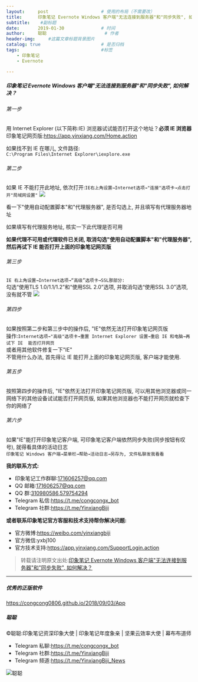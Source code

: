 ```yaml
---
layout:     post                    # 使用的布局（不需要改）
title:      印象笔记 Evernote Windows 客户端"无法连接到服务器"和"同步失败", 如何解决？             # 标题 
subtitle:    #副标题
date:       2019-01-30              # 时间
author:     聪聪                      # 作者
header-img:     #这篇文章标题背景图片
catalog: true                       # 是否归档
tags:                               #标签
    - 印象笔记
    - Evernote

---
```

##### 印象笔记 Evernote Windows 客户端"无法连接到服务器"和"同步失败", 如何解决？

###### 第一步
用 Internet Explorer (以下简称:IE) 浏览器试试能否打开这个地址？**必须 IE 浏览器**<br>
印象笔记网页版:<https://app.yinxiang.com/Home.action>

如果找不到 IE 在哪儿, 文件路径:`
C:\Program Files\Internet Explorer\iexplore.exe`

###### 第二步
如果 IE 不能打开此地址, 依次打开:`IE右上角设置→Internet选项→"连接"选项卡→点击打开"局域网设置"`
![](http://ww1.sinaimg.cn/large/9b84e6acgy1fznji1hs0bj20c90c0wyx.jpg)

看一下"使用自动配置脚本"和"代理服务器", 是否勾选上, 并且填写有代理服务器地址

如果填写有代理服务地址, 核实一下此代理是否可用

**如果代理不可用或代理软件已关闭, 取消勾选"使用自动配置脚本"和"代理服务器", 然后再试下 IE 能否打开上面的印象笔记网页版**

###### 第三步
`IE 右上角设置→Internet选项→“高级”选项卡→SSL那部分:`<br>
勾选“使用TLS 1.0/1.1/1.2”和“使用SSL 2.0”选项, 并取消勾选“使用SSL 3.0”选项, 没有就不管
![](http://ww1.sinaimg.cn/large/9b84e6acgy1fznjpkp4xwj20d70iz7wh.jpg)

###### 第四步
如果按照第二步和第三步中的操作后, "IE"依然无法打开印象笔记网页版<br>
操作:`Internet选项→"高级"选项卡→重置 Internet Explorer 设置→重启 IE 和电脑→再试下 IE  能否打开网页`<br>
或者用其他软件修复一下"IE"<br>
不管用什么办法, 首先得让 IE 能打开上面的印象笔记网页版, 客户端才能使用.

###### 第五步
按照第四步的操作后, "IE"依然无法打开印象笔记网页版, 可以用其他浏览器或同一网络下的其他设备试试能否打开网页版, 如果其他浏览器也不能打开网页就检查下你的网络了

###### 第六步
如果"IE"能打开印象笔记客户端, 可印象笔记客户端依然同步失败(同步按钮有叹号), 就得看具体的活动日志<br>
`印象笔记 Windows 客户端→菜单栏→帮助→活动日志→另存为, 文件私聊发我看看`

**我的联系方式:**
* 印象笔记工作群聊:<171606257@qq.com>
* QQ 邮箱:<171606257@qq.com>
* QQ 群:[310980586](https://jq.qq.com/?_wv=1027&k=549SGYY),[579754294](https://jq.qq.com/?_wv=1027&k=5JdOiol)
* Telegram 私信:<https://t.me/congcongx_bot>
* Telegram 社群:<https://t.me/YinxiangBiji>

**或者联系印象笔记官方客服和技术支持帮你解决问题:**
* 官方微博:<https://weibo.com/yinxiangbiji>
* 官方微信:yxbj100
* 官方技术支持:<https://app.yinxiang.com/SupportLogin.action>

> 转载请注明原文出处:[印象笔记 Evernote Windows 客户端"无法连接到服务器"和"同步失败", 如何解决？](https://congcong0806.github.io/2019/01/30/YinxiangSync)

- - - -

##### 优秀的正版软件
<https://congcong0806.github.io/2018/09/03/App>

##### 聪聪
&copy;聪聪:印象笔记资深印象大使 | 印象笔记年度象亲 | 坚果云效率大使 | 幕布布道师

* Telegram 私聊:<https://t.me/congcongx_bot>
* Telegram 社群:<https://t.me/YinxiangBiji>
* Telegram 频道:<https://t.me/YinxiangBiji_News>

![聪聪](https://i.v2ex.co/3wc207g5.png)